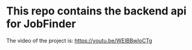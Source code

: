 # This repo contains the backend api for JobFinder 
The video of the project is: https://youtu.be/WEIBBwIoCTg
